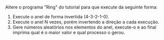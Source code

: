 Altere o programa "Ring" do tutorial para que execute da seguinte forma:
1. Execute o anel de forma invertida (4-3-2-1-0).
2. Execute o anel N vezes, porém invertendo a direção a cada execução.
3. Gere números aleatórios nos elementos do anel, execute-o e ao final imprima qual é o maior valor e qual processo o gerou.
